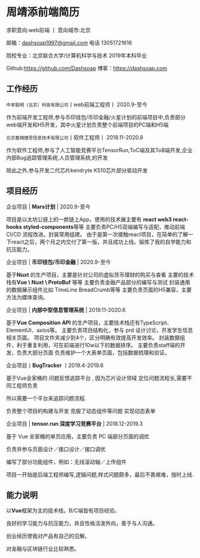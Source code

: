 # 周靖添前端简历

求职意向:web前端  丨     意向城市:北京

邮箱：dashsoap1997@gmail.com 电话 13051721616

院校专业：北京联合大学/计算机科学与技术 2019年本科毕业

Github:<https://github.com/Dashsoap> 博客：<https://dashsoap.com>

## 工作经历

`中本聪明（北京）科技有限公司`丨web前端工程师丨 2020.9-至今

作为前端开发工程师,参与币印钱包/币印金融/火星计划的前端项目中,负责部分web端开发和H5开发，其中火星计划负责整个前端项目的PC端和H5端

`北京嘉楠捷思信息技术有限公司`丨软件工程师丨 2018.11-2020.8

作为软件工程师,参与了人工智能竞赛平台TensorRun,ToC端及其ToB端开发,企业内部Bug追踪管理系统,人员管理系统,的开发

除此之外,参与开发二代芯片kendryte K510芯片部分驱动开发

## 项目经历

企业项目 | **Mars计划** | 2020.9-至今

项目是以太坊公链上的一款链上App，使用的技术展主要有 **react web3 react-hooks styled-components**等等
主要负责PC/H5双端编写与适配，推动前端CI/CD 流程改进。封装常用组建。
由于是第一次接触react项目，在简单的了解一下react之后，两个月之内交付了第一版，并且成功上线。锻炼了我的自学能力和抗压能力。

企业项目 | **币印钱包/币印金融** | 2020.9-至今

基于**Nuxt** 的生产项目，主要是针对公司的虚拟货币理财的购买与查看
主要的技术栈有**Vue \ Nuxt \ ProtoBuf** 等等
主要负责金融产品部分的编写与测试
封装通用的数据展示组件比如 TimeLine BreadCrumb等等
主要负责页面的H5兼容，主要方法为媒体查询。

企业项目 | **内部中型信息管理系统** | 2019.11-2020.6

基于**Vue Composition API** 的生产项目，主要技术栈还有TypeScript、ElementUI、axios等。
主要负责项目结构化，参与 prd 设计讨论，开发学生信息相关页面。
项目文件夹减少到4个，区分明确有效提高开发效率。
封装数据组件，利于重复利用，可在前端进行10w以下的数据排序。
主要负责staff端的开发，负责大部分页面
负责维护一个大表单页面，包括数据梳理和验证。

企业项目丨**BugTracker** 丨2019.4-2019.6

基于Vue全家桶的 问题反馈追踪平台 , 因为芯片设计领域 定位问题流程长,需要不同工程师负责

所以需要一个平台来追踪问题流程.

负责整个项目的构建与开发 克服了动态组件等问题 实现动态表单

企业项目 | **tensor.run 深度学习竞赛平台** | 2018.12-2019.3

基于 Vue 全家桶的单页应用，主要负责 PC 端部分页面的调优

负责并参与页面设计／接口设计／接口调优

编写了部分功能组件，例如：无线滚动轴／上传组件

项目一开始是后端工程师编写,逻辑问题,样式问题颇多，最后不畏艰难，按时上线.
## 能力说明

以**Vue**框架为主的技术栈，B/C端皆有项目经验。

良好的学习能力与抗压能力，并且性格活泼外向，善于与人沟通。

创业经历使我对产品有自己的见解。

对金融与区块链行业比较熟悉。
